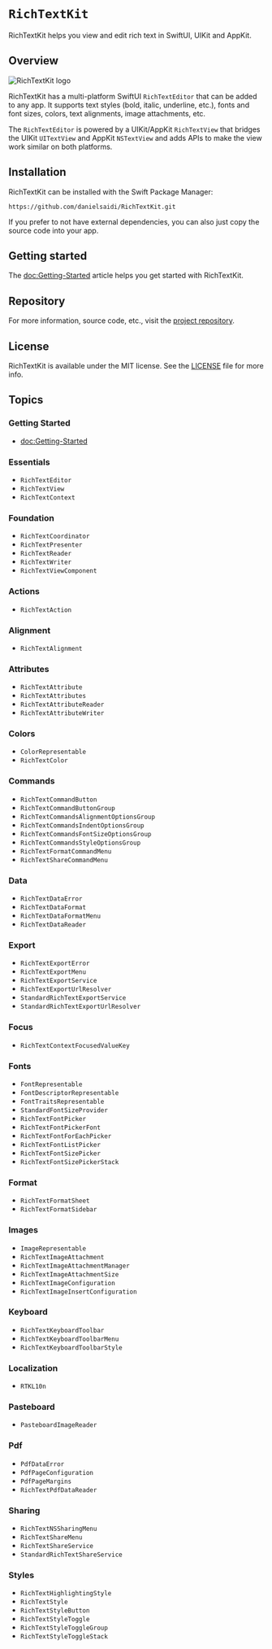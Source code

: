 # ``RichTextKit``

RichTextKit helps you view and edit rich text in SwiftUI, UIKit and AppKit.



## Overview

![RichTextKit logo](Logo.png)

RichTextKit has a multi-platform SwiftUI `RichTextEditor` that can be added to any app. It supports text styles (bold, italic, underline, etc.), fonts and font sizes, colors, text alignments, image attachments, etc.

The `RichTextEditor` is powered by a UIKit/AppKit `RichTextView` that bridges the UIKit `UITextView` and AppKit `NSTextView` and adds APIs to make the view work similar on both platforms.



## Installation

RichTextKit can be installed with the Swift Package Manager:

```
https://github.com/danielsaidi/RichTextKit.git
```

If you prefer to not have external dependencies, you can also just copy the source code into your app.



## Getting started

The <doc:Getting-Started> article helps you get started with RichTextKit.



## Repository

For more information, source code, etc., visit the [project repository][Repository].



## License

RichTextKit is available under the MIT license. See the [LICENSE][License] file for more info.



## Topics

### Getting Started

- <doc:Getting-Started>

### Essentials

- ``RichTextEditor``
- ``RichTextView``
- ``RichTextContext``

### Foundation

- ``RichTextCoordinator``
- ``RichTextPresenter``
- ``RichTextReader``
- ``RichTextWriter``
- ``RichTextViewComponent``

### Actions

- ``RichTextAction``

### Alignment

- ``RichTextAlignment``

### Attributes

- ``RichTextAttribute``
- ``RichTextAttributes``
- ``RichTextAttributeReader``
- ``RichTextAttributeWriter``

### Colors

- ``ColorRepresentable``
- ``RichTextColor``

### Commands

- ``RichTextCommandButton``
- ``RichTextCommandButtonGroup``
- ``RichTextCommandsAlignmentOptionsGroup``
- ``RichTextCommandsIndentOptionsGroup``
- ``RichTextCommandsFontSizeOptionsGroup``
- ``RichTextCommandsStyleOptionsGroup``
- ``RichTextFormatCommandMenu``
- ``RichTextShareCommandMenu``

### Data

- ``RichTextDataError``
- ``RichTextDataFormat``
- ``RichTextDataFormatMenu``
- ``RichTextDataReader``

### Export

- ``RichTextExportError``
- ``RichTextExportMenu``
- ``RichTextExportService``
- ``RichTextExportUrlResolver``
- ``StandardRichTextExportService``
- ``StandardRichTextExportUrlResolver``

### Focus

- ``RichTextContextFocusedValueKey``

### Fonts

- ``FontRepresentable``
- ``FontDescriptorRepresentable``
- ``FontTraitsRepresentable``
- ``StandardFontSizeProvider``
- ``RichTextFontPicker``
- ``RichTextFontPickerFont``
- ``RichTextFontForEachPicker``
- ``RichTextFontListPicker``
- ``RichTextFontSizePicker``
- ``RichTextFontSizePickerStack``

### Format

- ``RichTextFormatSheet``
- ``RichTextFormatSidebar``

### Images

- ``ImageRepresentable``
- ``RichTextImageAttachment``
- ``RichTextImageAttachmentManager``
- ``RichTextImageAttachmentSize``
- ``RichTextImageConfiguration``
- ``RichTextImageInsertConfiguration``

### Keyboard

- ``RichTextKeyboardToolbar``
- ``RichTextKeyboardToolbarMenu``
- ``RichTextKeyboardToolbarStyle``

### Localization

- ``RTKL10n``

### Pasteboard

- ``PasteboardImageReader``

### Pdf

- ``PdfDataError``
- ``PdfPageConfiguration``
- ``PdfPageMargins``
- ``RichTextPdfDataReader``

### Sharing

- ``RichTextNSSharingMenu``
- ``RichTextShareMenu``
- ``RichTextShareService``
- ``StandardRichTextShareService``

### Styles

- ``RichTextHighlightingStyle``
- ``RichTextStyle``
- ``RichTextStyleButton``
- ``RichTextStyleToggle``
- ``RichTextStyleToggleGroup``
- ``RichTextStyleToggleStack``



[License]: https://github.com/danielsaidi/RichTextKit/blob/master/LICENSE
[Repository]: https://github.com/danielsaidi/RichTextKit
